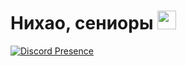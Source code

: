 <h1>
  Нихао, сениоры
  <img src="https://media.giphy.com/media/hvRJCLFzcasrR4ia7z/giphy.gif" width="30px"/>
</h1>

[![Discord Presence](https://apiv2.exta.dev/api/v1/exta/github/image)](https://exta.dev)
